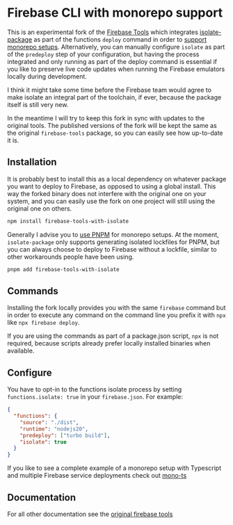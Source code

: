 # Firebase CLI with monorepo support

This is an experimental fork of the [Firebase Tools](https://github.com/firebase/firebase-tools) which integrates [isolate-package](https://github.com/0x80/isolate-package/) as part of the functions `deploy` command in order to [support monorepo setups](https://thijs-koerselman.medium.com/deploy-to-firebase-without-the-hacks-e685de39025e). Alternatively, you can manually configure `isolate` as part of the `predeploy` step of your configuration, but having the process integrated and only running as part of the deploy command is essential if you like to preserve live code updates when running the Firebase emulators locally during development.

I think it might take some time before the Firebase team would agree to make isolate an integral part of the toolchain, if ever, because the package itself is still very new.

In the meantime I will try to keep this fork in sync with updates to the original tools. The published versions of the fork will be kept the same as the original `firebase-tools` package, so you can easily see how up-to-date it is.

## Installation

It is probably best to install this as a local dependency on whatever package you want to deploy to Firebase, as opposed to using a global install. This way the forked binary does not interfere with the original one on your system, and you can easily use the fork on one project will still using the original one on others.

```bash
npm install firebase-tools-with-isolate
```

Generally I advise you to [use PNPM](https://pnpm.io/feature-comparison) for monorepo setups. At the moment, `isolate-package` only supports generating isolated lockfiles for PNPM, but you can always choose to deploy to Firebase without a lockfile, similar to other workarounds people have been using.

```bash
pnpm add firebase-tools-with-isolate
```

## Commands

Installing the fork locally provides you with the same `firebase` command but in order to execute any command on the command line you prefix it with `npx` like `npx firebase deploy`.

If you are using the commands as part of a package.json script, `npx` is not required, because scripts already prefer locally installed binaries when available.

## Configure

You have to opt-in to the functions isolate process by setting `functions.isolate: true` in your `firebase.json`. For example:

```json
{
  "functions": {
    "source": "./dist",
    "runtime": "nodejs20",
    "predeploy": ["turbo build"],
    "isolate": true
  }
}
```

If you like to see a complete example of a monorepo setup with Typescript and multiple Firebase service deployments check out [mono-ts](https://github.com/0x80/mono-ts)

## Documentation

For all other documentation see the [original firebase tools](https://github.com/firebase/firebase-tools)

